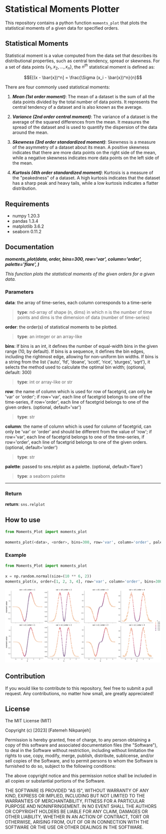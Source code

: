 # Statistical Moments Plotter

This repository contains a python function `moments_plot` that plots the statistical moments of a given data for specified orders.

## Statistical Moments

Statistical moment is a value computed from the data set that describes its distributional properties, such as central tendency, spread or skewness. For a set of data points $\{x_1, x_2, ..., x_n\}$, the $n^{th}$ statistical moment is defined as:

$$E[(x - \bar{x})^n] = \frac{\Sigma (x_i - \bar{x})^n}{n}$$

There are four commonly used statistical moments:

1. ***Mean (1st order moment)***: The mean of a dataset is the sum of all the data points divided by the total number of data points. It represents the central tendency of a dataset and is also known as the average.

2. ***Variance (2nd order central moment)***: The variance of a dataset is the average of the squared differences from the mean. It measures the spread of the dataset and is used to quantify the dispersion of the data around the mean.

3. ***Skewness (3rd order standardized moment)***: Skewness is a measure of the asymmetry of a dataset about its mean. A positive skewness indicates that there are more data points on the right side of the mean, while a negative skewness indicates more data points on the left side of the mean.

4. ***Kurtosis (4th order standardized moment)***: Kurtosis is a measure of the "peakedness" of a dataset. A high kurtosis indicates that the dataset has a sharp peak and heavy tails, while a low kurtosis indicates a flatter distribution.

## Requirements

* numpy 1.20.3
* pandas 1.3.4
* matplotlib 3.6.2
* seaborn 0.11.2

## Documentation

***moments_plot(data, order, bins=300, row='var', column='order', palette='flare', )***

*This function plots the statistical moments of the given orders for a given data.*

### Parameters

**data**: the array of time-series, each column corresponds to a time-serie
> **type**: nd-array of shape (n, dims) in which n is the number of time points and dims is the dimension of data (number of time-series)

**order**: the order(s) of statistical moments to be plotted.
> **type**: an integer or an array-like

 **bins**: If bins is an int, it defines the number of equal-width bins in the given range (10, by default). If bins is a sequence, it defines the bin edges, including the rightmost edge, allowing for non-uniform bin widths. If bins is a string from the list {‘auto’, ‘fd’, ‘doane’, ‘scott’, ‘rice’, ‘sturges’, ‘sqrt’}, it selects the method used to calculate the optimal bin width; (optional, default: 300)
 > **type**: int or array-like or str

**row**: the name of column which is used for row of facetgrid, can only be 'var' or 'order'; if row='var', each line of facetgrid belongs to one of the time-series, if row='order', each line of facetgrid belongs to one of the given orders. (optional, default='var')
> **type**: str

 **column**: the name of column which is used for column of facetgrid, can only be 'var' or 'order' and should be different from the value of 'row'; if row='var', each line of facetgrid belongs to one of the time-series, if row='order', each line of facetgrid belongs to one of the given orders. (optional, default='order')
> **type**: str

**palette**: passed to sns.relplot as a palette. (optional, default='flare')
> **type**: a seaborn palette 

---------------

### Return

**return**: `sns.relplot`

## How to use

```python
from Moments_Plot import moments_plot

moments_plot(<data>, <order>, bins=300, row='var', column='order', palette='flare')
```

### Example

```python
from Moments_Plot import moments_plot

x = np.random.normal(size=(10 ** 6, 2))
moments_plot(x, order=[1, 2, 3, 4], row='var', column='order', bins=300, palette='flare')
```
![example plot](img/example_plot.png)

## Contribution

If you would like to contribute to this repository, feel free to submit a pull request. Any contributions, no matter how small, are greatly appreciated!

## License

The MIT License (MIT)

Copyright (c) [2023] [Fatemeh Nikpanjeh]

Permission is hereby granted, free of charge, to any person obtaining a copy
of this software and associated documentation files (the "Software"), to deal
in the Software without restriction, including without limitation the rights
to use, copy, modify, merge, publish, distribute, sublicense, and/or sell
copies of the Software, and to permit persons to whom the Software is
furnished to do so, subject to the following conditions:

The above copyright notice and this permission notice shall be included in all
copies or substantial portions of the Software.

THE SOFTWARE IS PROVIDED "AS IS", WITHOUT WARRANTY OF ANY KIND, EXPRESS OR
IMPLIED, INCLUDING BUT NOT LIMITED TO THE WARRANTIES OF MERCHANTABILITY,
FITNESS FOR A PARTICULAR PURPOSE AND NONINFRINGEMENT. IN NO EVENT SHALL THE
AUTHORS OR COPYRIGHT HOLDERS BE LIABLE FOR ANY CLAIM, DAMAGES OR OTHER
LIABILITY, WHETHER IN AN ACTION OF CONTRACT, TORT OR OTHERWISE, ARISING FROM,
OUT OF OR IN CONNECTION WITH THE SOFTWARE OR THE USE OR OTHER DEALINGS IN THE
SOFTWARE.